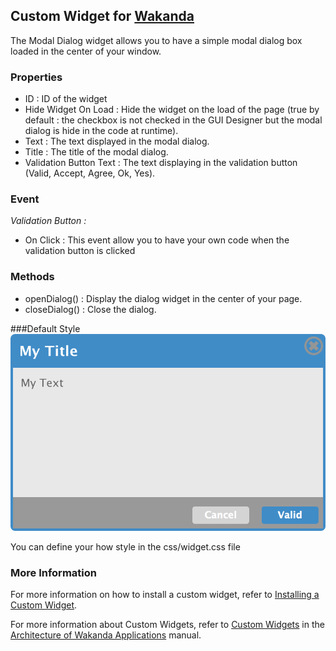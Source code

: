 ## Custom Widget for [Wakanda](http://wakanda.org)
The Modal Dialog widget allows you to have a simple modal dialog box loaded in the center of your window.

### Properties
- ID : ID of the widget
- Hide Widget On Load : Hide the widget on the load of the page (true by default : the checkbox is not checked in the GUI Designer but the modal dialog is hide in the code at runtime).
- Text : The text displayed in the modal dialog.
- Title : The title of the modal dialog.
- Validation Button Text : The text displaying in the validation button (Valid, Accept, Agree, Ok, Yes).

### Event
*Validation Button :*
- On Click : This event allow you to have your own code when the validation button is clicked

### Methods
- openDialog() : Display the dialog widget in the center of your page.
- closeDialog() : Close the dialog.


###Default Style
![Default Style](tutorial/img/defaultStyle.png)

You can define your how style in the css/widget.css file

### More Information
For more information on how to install a custom widget, refer to [Installing a Custom Widget](http://doc.wakanda.org/WakandaStudio0/help/Title/en/page3869.html#1027761).

For more information about Custom Widgets, refer to [Custom Widgets](http://doc.wakanda.org/Wakanda0.v5/help/Title/en/page3863.html "Custom Widgets") in the [Architecture of Wakanda Applications](http://doc.wakanda.org/Wakanda0.v5/help/Title/en/page3844.html "Architecture of Wakanda Applications") manual.
